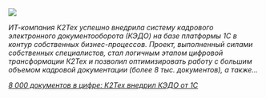 <!--2025-05-12 11:43:47-->
<div class="yb">
  <div class="rss habr"><img src="https://habrastorage.org/getpro/habr/upload_files/a99/c75/38a/a99c7538a021cc9608b5bdf266a9357c.jpg" /><p><em>ИТ-компания К2Тех успешно внедрила систему кадрового электронного документооборота (КЭДО) на базе платформы 1С в контур собственных бизнес-процессов. Проект, выполненный силами собственных специалистов, стал логичным этапом цифровой трансформации К2Тех и позволил оптимизировать работу с большим объемом кадровой документации (более 8 тыс. документов), а также... <p class="titl"><a href="https://habr.com/ru/companies/k2tech/news/908622/?utm_source=habrahabr&utm_medium=rss&utm_campaign=908622">8 000 документов в цифре: К2Тех внедрил КЭДО от 1С</a></p></div>
</div>
